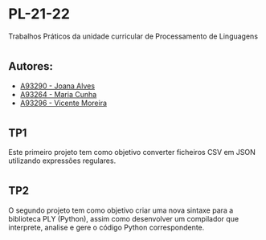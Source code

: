 # __PL-21-22__
Trabalhos Práticos da unidade curricular de Processamento de Linguagens

#
## __Autores:__
- [A93290 - Joana Alves](https://github.com/marshaia) 
- [A93264 - Maria Cunha](https://github.com/stellaechild) 
- [A93296 - Vicente Moreira](https://github.com/VicShadow) 

#
## __TP1__
Este primeiro projeto tem como objetivo converter ficheiros CSV em JSON utilizando expressões regulares.

# 
## __TP2__
O segundo projeto tem como objetivo criar uma nova sintaxe para a biblioteca PLY (Python), assim como desenvolver um compilador que interprete, analise e gere o código Python correspondente.